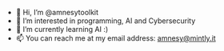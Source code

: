 - 👋 Hi, I’m @amnesytoolkit
- 👀 I’m interested in programming, AI and Cybersecurity
- 🌱 I’m currently learning AI :)
- 📫 You can reach me at my email address: amnesy@mintly.it
